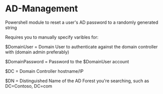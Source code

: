 # AD-Management
Powershell module to reset a user's AD password to a randomly generated string


Requires you to manually specify varibles for:

$DomainUser = Domain User to authenticate against the domain controller with (domain admin preferably)

$DomainPassword = Password to the $DomainUser account

$DC = Domain Controller hostname/IP

$DN = Distinguished Name of the AD Forest you're searching, such as DC=Contoso, DC=com
